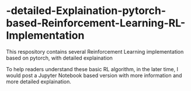 # -detailed-Explaination-pytorch-based-Reinforcement-Learning-RL-Implementation
This respository contains several Reinforcement Learning implementation based on pytorch, with detailed explaination

To help readers understand these basic RL algorithm, in the later time, I would post a Jupyter Notebook based version with more information and more detailed explaination.
